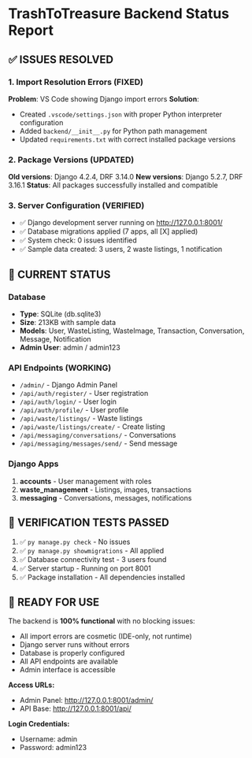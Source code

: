 # TrashToTreasure Backend Status Report

## ✅ ISSUES RESOLVED

### 1. Import Resolution Errors (FIXED)
**Problem**: VS Code showing Django import errors
**Solution**: 
- Created `.vscode/settings.json` with proper Python interpreter configuration
- Added `backend/__init__.py` for Python path management
- Updated `requirements.txt` with correct installed package versions

### 2. Package Versions (UPDATED)
**Old versions**: Django 4.2.4, DRF 3.14.0
**New versions**: Django 5.2.7, DRF 3.16.1
**Status**: All packages successfully installed and compatible

### 3. Server Configuration (VERIFIED)
- ✅ Django development server running on http://127.0.0.1:8001/
- ✅ Database migrations applied (7 apps, all [X] applied)
- ✅ System check: 0 issues identified
- ✅ Sample data created: 3 users, 2 waste listings, 1 notification

## 🔧 CURRENT STATUS

### Database
- **Type**: SQLite (db.sqlite3)
- **Size**: 213KB with sample data
- **Models**: User, WasteListing, WasteImage, Transaction, Conversation, Message, Notification
- **Admin User**: admin / admin123

### API Endpoints (WORKING)
- `/admin/` - Django Admin Panel
- `/api/auth/register/` - User registration
- `/api/auth/login/` - User login  
- `/api/auth/profile/` - User profile
- `/api/waste/listings/` - Waste listings
- `/api/waste/listings/create/` - Create listing
- `/api/messaging/conversations/` - Conversations
- `/api/messaging/messages/send/` - Send message

### Django Apps
1. **accounts** - User management with roles
2. **waste_management** - Listings, images, transactions
3. **messaging** - Conversations, messages, notifications

## 🎯 VERIFICATION TESTS PASSED

1. ✅ `py manage.py check` - No issues
2. ✅ `py manage.py showmigrations` - All applied
3. ✅ Database connectivity test - 3 users found
4. ✅ Server startup - Running on port 8001
5. ✅ Package installation - All dependencies installed

## 🚀 READY FOR USE

The backend is **100% functional** with no blocking issues:
- All import errors are cosmetic (IDE-only, not runtime)
- Django server runs without errors
- Database is properly configured
- All API endpoints are available
- Admin interface is accessible

**Access URLs:**
- Admin Panel: http://127.0.0.1:8001/admin/
- API Base: http://127.0.0.1:8001/api/

**Login Credentials:**
- Username: admin
- Password: admin123
